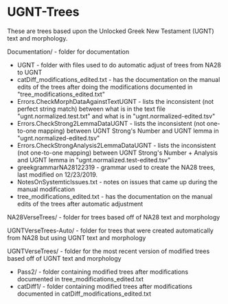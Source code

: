 # UGNT-Trees
These are trees based upon the Unlocked Greek New Testament (UGNT) text and morphology.

Documentation/ - folder for documentation
  * UGNT - folder with files used to do automatic adjust of trees from NA28 to UGNT
  * catDiff_modifications_edited.txt - has the documentation on the manual edits of the trees after doing the modifications documented in "tree_modifications_edited.txt"
  * Errors.CheckMorphDataAgainstTextUGNT - lists the inconsistent (not perfect string match) between what is in the text file "ugnt.normalized.test.txt" and what is in "ugnt.normalized-edited.tsv"
  * Errors.CheckStrong2LemmaDataUGNT - lists the inconsistent (not one-to-one mapping) between UGNT Strong's Number and UGNT lemma in "ugnt.normalized-edited.tsv"
  * Errors.CheckStrongAnalysis2LemmaDataUGNT - lists the inconsistent (not one-to-one mapping) between UGNT Strong's Number + Analysis and UGNT lemma in "ugnt.normalized.test-edited.tsv"
  * greekgrammarNA28122319 - grammar used to create the NA28 trees, last modified on 12/23/2019.
  * NotesOnSystemticIssues.txt - notes on issues that came up during the manual modification
  * tree_modifications_edited.txt - has the documentation on the manual edits of the trees after automatic adjustment
  
NA28VerseTrees/ - folder for trees based off of NA28 text and morphology

UGNTVerseTrees-Auto/ - folder for trees that were created automatically from NA28 but using UGNT text and morphology

UGNTVerseTrees/ - folder for the most recent version of modified trees based off of UGNT text and morphology
 * Pass2/ - folder containing modified trees after modifications documented in tree_modifications_edited.txt
 * catDiff1/ - folder containing modified trees after modifications documented in catDiff_modifications_edited.txt
